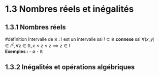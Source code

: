 # 1.3 Nombres réels et inégalités
## 1.3.1 Nombres réels

#définition Intervalle de $\mathbb{R}$ : 
	 I est un intervalle ssi $I \subset \mathbb{R}$ **connexe** ssi $\forall (x,y)\in I^2, \forall z \in \mathbb{R}, x \leq z \leq z \implies z\in I$	
	**Exemples :**
	- $\emptyset$ 
	- $\mathbb{R}$
## 1.3.2 Inégalités et opérations algébriques
